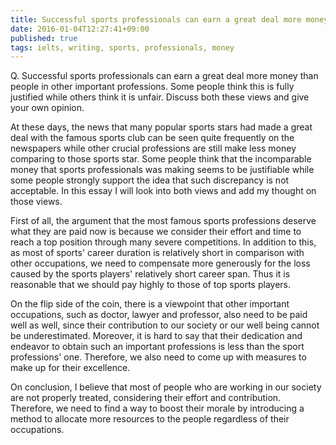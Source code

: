 ```yaml
---
title: Successful sports professionals can earn a great deal more money than people in other important professions.
date: 2016-01-04T12:27:41+09:00
published: true
tags: ielts, writing, sports, professionals, money
---
```



Q. Successful sports professionals can earn a great deal more money than people in other important professions.
Some people think this is fully justified while others think it is unfair.
Discuss both these views and give your own opinion.


At these days, the news that many popular sports stars had made a great deal with the famous sports club can be seen quite frequently on the newspapers while other crucial professions are still make less money comparing to those sports star. Some people think that the incomparable money that sports professionals was making seems to be justifiable while some people strongly support the idea that such discrepancy is not acceptable. In this essay I will look into both views and add my thought on those views.

First of all, the argument that the most famous sports professions deserve what they are paid now is because we consider their effort and time to reach a top position through many severe competitions. In addition to this, as most of sports' career duration is relatively short in comparison with other occupations, we need to compensate more generously for the loss caused by the sports players' relatively short career span. Thus it is reasonable that we should pay highly to those of top sports players.

On the flip side of the coin, there is a viewpoint that other important occupations, such as doctor, lawyer and professor, also need to be paid well as well, since their contribution to our society or our well being cannot be underestimated. Moreover, it is hard to say that their dedication and endeavor to obtain such an important professions is less than the sport professions' one. Therefore, we also need to come up with measures to make up for their excellence.


On conclusion, I believe that most of people who are working in our society are not properly treated, considering their effort and contribution. Therefore, we need to find a way to boost their morale by introducing a method to allocate more resources to the people regardless of their occupations.
